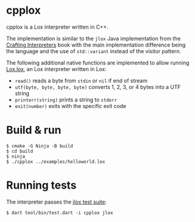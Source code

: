 # cpplox

cpplox is a Lox interpreter written in C++.

The implementation is similar to the `jlox` Java implementation from the [Crafting Interpreters](https://craftinginterpreters.com/) book
with the main implementation difference being the language and the use of `std::variant` instead of the visitor pattern.

The following additional native functions are implemented to allow running [Lox.lox](https://github.com/mrjameshamilton/loxlox), an Lox interpreter written in Lox:

  - `read()` reads a byte from `stdin` or `nil` if end of stream
  - `utf(byte, byte, byte, byte)` converts 1, 2, 3, or 4 bytes into a UTF string
  - `printerr(string)` prints a string to `stderr`
  - `exit(number)` exits with the specific exit code

# Build & run

```shell
$ cmake -G Ninja -B build
$ cd build
$ ninja
$ ./cpplox ../examples/helloworld.lox
```

# Running tests

The interpreter passes the [jlox test suite](https://github.com/munificent/craftinginterpreters/tree/master/test):

```shell
$ dart tool/bin/test.dart -i cpplox jlox
```
